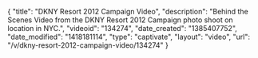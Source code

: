 {
    "title": "DKNY Resort 2012 Campaign Video",
    "description": "Behind the Scenes Video from the DKNY Resort 2012 Campaign photo shoot on location in NYC.",
    "videoid": "134274",
    "date_created": "1385407752",
    "date_modified": "1418181114",
    "type": "captivate",
    "layout": "video",
    "url": "\/v\/dkny-resort-2012-campaign-video\/134274"
}